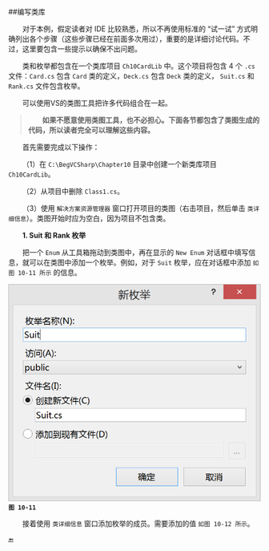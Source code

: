 ##编写类库

&emsp;&emsp;对于本例，假定读者对 IDE 比较熟悉，所以不再使用标准的 “试一试” 方式明确列出各个步骤（这些步骤已经在前面多次用过），重要的是详细讨论代码。不过，这里要包含一些提示以确保不出问题。

&emsp;&emsp;类和枚举都包含在一个类库项目 `Ch10CardLib` 中。这个项目将包含 4 个 `.cs` 文件：`Card.cs` 包含 `Card` 类的定义，`Deck.cs` 包含 `Deck` 类的定义， `Suit.cs` 和 `Rank.cs` 文件包含枚举。

&emsp;&emsp;可以使用VS的类图工具把许多代码组合在一起。

>&emsp;&emsp;**如果不愿意使用类图工具，也不必担心。下面各节都包含了类图生成的代码，所以读者完全可以理解这些内容。**

&emsp;&emsp;首先需要完成以下操作：

&emsp;&emsp;（1）在 `C:\BegVCSharp\Chapter10` 目录中创建一个新类库项目 `Ch10CardLib`。

&emsp;&emsp;（2）从项目中删除 `Class1.cs`。

&emsp;&emsp;（3）使用 `解决方案资源管理器` 窗口打开项目的类图（右击项目，然后单击 `类详细信息`）。类图开始时应为空白，因为项目不包含类。

&emsp;&emsp;**1. Suit 和 Rank 枚举**

&emsp;&emsp;把一个 `Enum` 从工具箱拖动到类图中，再在显示的 `New Enum` 对话框中填写信息，就可以在类图中添加一个枚举。例如，对于 `Suit` 枚举，应在对话框中添加 `如图 10-11 所示` 的信息。


![图 10-11](/assets/10-11.png)
**`图 10-11`**



&emsp;&emsp;接着使用 `类详细信息` 窗口添加枚举的成员。需要添加的值 `如图 10-12 所示`。






🔚
